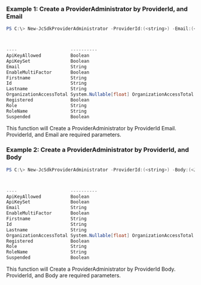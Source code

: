 ### Example 1: Create a ProviderAdministrator by ProviderId, and Email
```powershell
PS C:\> New-JcSdkProviderAdministrator -ProviderId:(<string>) -Email:(<string>) -ApiKeyAllowed:(<switch>) -BindNoOrgs:(<switch>) -EnableMultiFactor:(<switch>) -Firstname:(<string>) -Lastname:(<string>) -Role:(<string>) -RoleName:(<string>)



----                    ----------
ApiKeyAllowed           Boolean
ApiKeySet               Boolean
Email                   String
EnableMultiFactor       Boolean
Firstname               String
Id                      String
Lastname                String
OrganizationAccessTotal System.Nullable[float] OrganizationAccessTotal {get;set;}
Registered              Boolean
Role                    String
RoleName                String
Suspended               Boolean


```

This function will Create a ProviderAdministrator by ProviderId Email. ProviderId, and Email are required parameters.

### Example 2: Create a ProviderAdministrator by ProviderId, and Body
```powershell
PS C:\> New-JcSdkProviderAdministrator -ProviderId:(<string>) -Body:(<JumpCloud.SDK.V2.Models.ProviderAdminReq>)



----                    ----------
ApiKeyAllowed           Boolean
ApiKeySet               Boolean
Email                   String
EnableMultiFactor       Boolean
Firstname               String
Id                      String
Lastname                String
OrganizationAccessTotal System.Nullable[float] OrganizationAccessTotal {get;set;}
Registered              Boolean
Role                    String
RoleName                String
Suspended               Boolean


```

This function will Create a ProviderAdministrator by ProviderId Body. ProviderId, and Body are required parameters.

